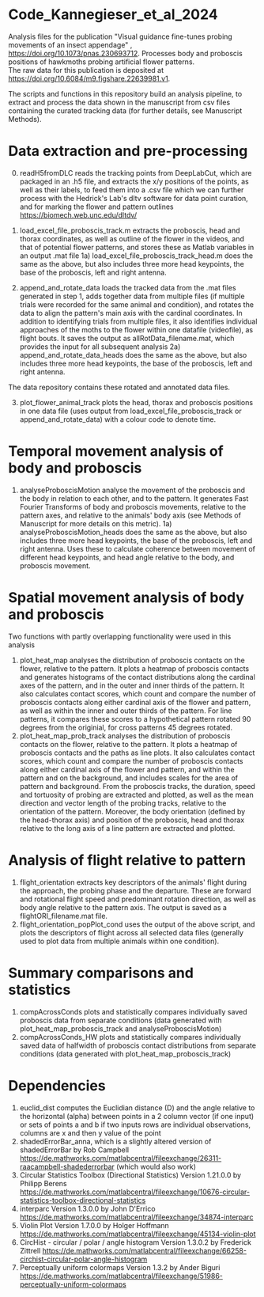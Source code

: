 # Code_Kannegieser_et_al_2024
Analysis files for the publication "Visual guidance fine-tunes probing movements of an insect appendage" , https://doi.org/10.1073/pnas.230693712. Processes body and proboscis positions of hawkmoths probing artificial flower patterns.  
The raw data for this publication is deposited at https://doi.org/10.6084/m9.figshare.22639981.v1.

The scripts and functions in this repository build an analysis pipeline, to extract and process the data shown in the manuscript from csv files containing the curated tracking data (for further details, see Manuscript Methods). 

# Data extraction and pre-processing

0) readH5fromDLC reads the tracking points from DeepLabCut, which are packaged in an .h5 file, and extracts the x/y positions of the points, as well as their labels, to feed them into a .csv file which we can further process with the Hedrick's Lab's dltv software for data point curation, and for marking the flower and pattern outlines https://biomech.web.unc.edu/dltdv/

1) load_excel_file_proboscis_track.m extracts the proboscis, head and thorax coordinates, as well as outline of the flower in the videos, and that of potential flower patterns, and stores these as Matlab variables in an output .mat file
1a) load_excel_file_proboscis_track_head.m does the same as the above, but also includes three more head keypoints, the base of the proboscis, left and right antenna.

2) append_and_rotate_data loads the tracked data from the .mat files generated in step 1, adds together data from multiple files (if multiple trials were recorded for the same animal and condition), and rotates the data to align the pattern's main axis with the cardinal coordinates. In addition to identifying trials from multiple files, it also identifies individual approaches of the moths to the flower within one datafile (videofile), as flight bouts. It saves the output as allRotData_filename.mat, which provides the input for all subsequent analysis
2a) append_and_rotate_data_heads does the same as the above, but also includes three more head keypoints, the base of the proboscis, left and right antenna.

The data repository contains these rotated and annotated data files.

3) plot_flower_animal_track plots the head, thorax and proboscis positions in one data file (uses output from load_excel_file_proboscis_track or append_and_rotate_data) with a colour code to denote time.

# Temporal movement analysis of body and proboscis

1) analyseProboscisMotion analyse the movement of the proboscis and the body in relation to each other, and to the pattern. It generates Fast Fourier Transforms of body and proboscis movements, relative to the pattern axes, and relative to the animals' body axis (see Methods of Manuscript for more details on this metric).
1a) analyseProboscisMotion_heads does the same as the above, but also includes three more head keypoints, the base of the proboscis, left and right antenna. Uses these to calculate coherence between movement of different head keypoints, and head angle relative to the body, and proboscis movement.

# Spatial movement analysis of body and proboscis
Two functions with partly overlapping functionality were used in this analysis
1) plot_heat_map analyses the distribution of proboscis contacts on the flower, relative  to the pattern. It plots a heatmap of proboscis contacts and generates histograms of the contact distributions along the cardinal axes of the pattern, and in the outer and inner thirds of the pattern. It also calculates contact scores, which count and compare the number of proboscis contacts along either cardinal axis of the flower and pattern, as well as within the inner and outer thirds of the pattern. For line patterns, it compares these scores to a hypothetical pattern rotated 90 degrees from the originial, for cross patterns 45 degrees rotated.
2) plot_heat_map_prob_track analyses the distribution of proboscis contacts on the flower, relative  to the pattern. 
It plots a heatmap of proboscis contacts and the paths as line plots. 
It also calculates contact scores, which count and compare the number of proboscis contacts along either cardinal axis of the flower and pattern, and within the pattern and on the background, and includes scales for the area of pattern and background. 
From the proboscis tracks, the duration, speed and tortuosity of probing are extracted and plotted, as well as the mean direction and vector length of the probing tracks, relative to the orientation of the pattern.
Moreover, the body orientation (defined by the head-thorax axis) and position of the proboscis, head and thorax relative to the long axis of a line pattern are extracted and plotted.


# Analysis of flight relative to pattern

1) flight_orientation extracts key descriptors of the animals' flight during the approach, the probing phase and the departure. These are forward and rotational flight speed and predominant rotation direction, as well as body angle relative to the pattern axis. The output is saved as a flightORI_filename.mat file.
2) flight_orientation_popPlot_cond uses the output of the above script, and plots the descriptors of flight across all selected data files (generally used to plot data from multiple animals within one condition).

# Summary comparisons and statistics

1) compAcrossConds plots and statistically compares individually saved proboscis data from separate conditions (data generated with plot_heat_map_proboscis_track and analyseProboscisMotion)
2) compAcrossConds_HW plots and statistically compares individually saved data of halfwidth of proboscis contact distributions from separate conditions (data generated with plot_heat_map_proboscis_track)

# Dependencies 
1) euclid_dist computes the Euclidian distance (D) and the angle relative to the horizontal (alpha) between points in a 2 column vector (if one input) or sets of points a and b if two inputs rows are individual observations, columns are x and then y value of the point
2) shadedErrorBar_anna, which is a slightly altered version of shadedErrorBar by Rob Campbell https://de.mathworks.com/matlabcentral/fileexchange/26311-raacampbell-shadederrorbar (which would also work)
3) Circular Statistics Toolbox (Directional Statistics) Version 1.21.0.0 by Philipp Berens https://de.mathworks.com/matlabcentral/fileexchange/10676-circular-statistics-toolbox-directional-statistics
4) interparc Version 1.3.0.0 by John D'Errico https://de.mathworks.com/matlabcentral/fileexchange/34874-interparc
5) Violin Plot Version 1.7.0.0 by Holger Hoffmann https://de.mathworks.com/matlabcentral/fileexchange/45134-violin-plot
6) CircHist - circular / polar / angle histogram Version 1.3.0.2 by Frederick Zittrell https://de.mathworks.com/matlabcentral/fileexchange/66258-circhist-circular-polar-angle-histogram
7) Perceptually uniform colormaps Version 1.3.2 by Ander Biguri https://de.mathworks.com/matlabcentral/fileexchange/51986-perceptually-uniform-colormaps

